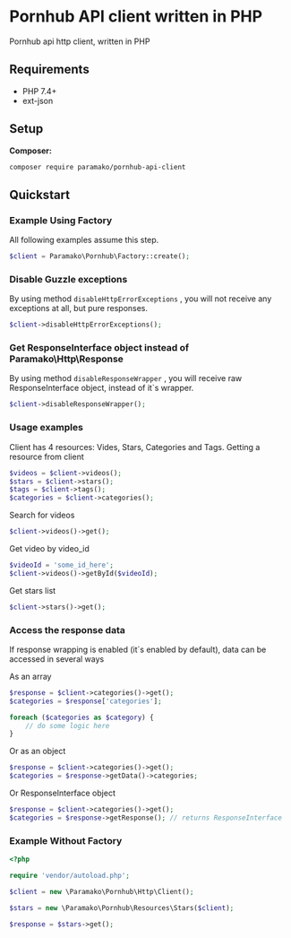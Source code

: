 
# Pornhub API client written in PHP
Pornhub api http client, written in PHP

## Requirements
* PHP 7.4+
* ext-json

## Setup

**Composer:**

```bash
composer require paramako/pornhub-api-client
```

## Quickstart

### Example Using Factory

All following examples assume this step.

```php
$client = Paramako\Pornhub\Factory::create();
```

### Disable Guzzle exceptions
By using method `disableHttpErrorExceptions` , you will not receive any exceptions at all, but pure responses.
```php
$client->disableHttpErrorExceptions();
```

### Get ResponseInterface object instead of Paramako\Http\Response
By using method `disableResponseWrapper` , you will receive raw ResponseInterface object, instead of it`s wrapper.
```php
$client->disableResponseWrapper();
```

### Usage examples
Client has 4 resources: Vides, Stars, Categories and Tags.
Getting a resource from client
```php
$videos = $client->videos();
$stars = $client->stars();
$tags = $client->tags();
$categories = $client->categories();
```

Search for videos
```php
$client->videos()->get();
```
Get video by video_id
```php
$videoId = 'some_id_here';
$client->videos()->getById($videoId);
```
Get stars list
```php
$client->stars()->get();
```

### Access the response data
If response wrapping is enabled (it`s enabled by default), data can be accessed in several ways

As an array
```php
$response = $client->categories()->get();
$categories = $response['categories'];

foreach ($categories as $category) {
    // do some logic here
}
```

Or as an object

```php
$response = $client->categories()->get();
$categories = $response->getData()->categories;
```

Or ResponseInterface object
```php
$response = $client->categories()->get();
$categories = $response->getResponse(); // returns ResponseInterface
```

### Example Without Factory

```php
<?php

require 'vendor/autoload.php';

$client = new \Paramako\Pornhub\Http\Client();

$stars = new \Paramako\Pornhub\Resources\Stars($client);

$response = $stars->get();
```